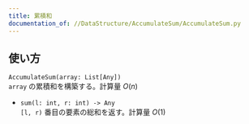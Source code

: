 ```yaml
---
title: 累積和
documentation_of: //DataStructure/AccumulateSum/AccumulateSum.py
---
```


## 使い方
`AccumulateSum(array: List[Any])`  
`array` の累積和を構築する。計算量 $O(n)$

- `sum(l: int, r: int) -> Any`  
`[l, r)` 番目の要素の総和を返す。計算量 $O(1)$
